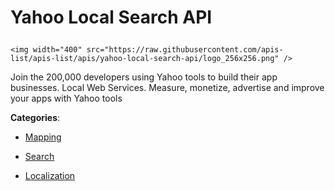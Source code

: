 # Yahoo Local Search API<p align="center">
    <img width="400" src="https://raw.githubusercontent.com/apis-list/apis-list/apis/yahoo-local-search-api/logo_256x256.png" />
</p>

Join the 200,000 developers using Yahoo tools to build their app businesses. Local Web Services. Measure, monetize, advertise and improve your apps with Yahoo tools

**Categories**:

- [Mapping](https://github/apis-list/apis-list#mapping)

- [Search](https://github/apis-list/apis-list#search)

- [Localization](https://github/apis-list/apis-list#localization)





